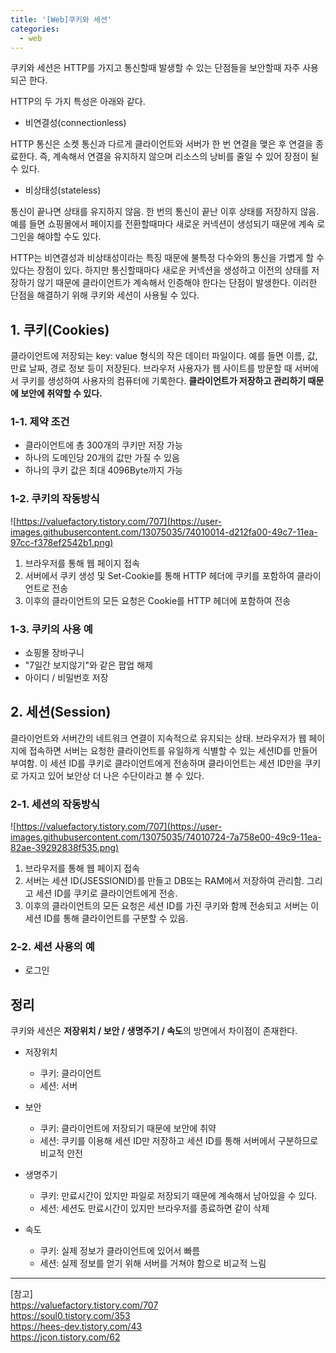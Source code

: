 ```yaml
---
title: '[Web]쿠키와 세션'
categories:
  - web
---
```


쿠키와 세션은 HTTP를 가지고 통신할때 발생할 수 있는 단점들을 보안할때 자주 사용되곤 한다.

HTTP의 두 가지 특성은 아래와 같다.

- 비연결성(connectionless)

HTTP 통신은 소켓 통신과 다르게 클라이언트와 서버가 한 번 연결을 맺은 후 연결을 종료한다. 즉, 계속해서 연결을 유지하지 않으며 리소스의 낭비를 줄일 수 있어 장점이 될 수 있다.

- 비상태성(stateless)

통신이 끝나면 상태를 유지하지 않음. 한 번의 통신이 끝난 이후 상태를 저장하지 않음. 예를 들면 쇼핑몰에서 페이지를 전환할때마다 새로운 커넥션이 생성되기 때문에 계속 로그인을 해야할 수도 있다.

HTTP는 비연결성과 비상태성이라는 특징 때문에 불특정 다수와의 통신을 가볍게 할 수 있다는 장점이 있다. 하지만 통신할때마다 새로운 커넥션을 생성하고 이전의 상태를 저장하기 않기 때문에 클라이언트가 계속해서 인증해야 한다는 단점이 발생한다. 이러한 단점을 해결하기 위해 쿠키와 세션이 사용될 수 있다.

## 1. 쿠키(Cookies)

클라이언트에 저장되는 key: value 형식의 작은 데이터 파일이다. 예를 들면 이름, 값, 만료 날짜, 경로 정보 등이 저장된다. 브라우저 사용자가 웹 사이트를 방문할 때 서버에서 쿠키를 생성하여 사용자의 컴퓨터에 기록한다. **클라이언트가 저장하고 관리하기 때문에 보안에 취약할 수 있다.**

### 1-1. 제약 조건

- 클라이언트에 총 300개의 쿠키만 저장 가능
- 하나의 도메인당 20개의 값만 가질 수 있음
- 하나의 쿠키 값은 최대 4096Byte까지 가능

### 1-2. 쿠키의 작동방식

![https://valuefactory.tistory.com/707](https://user-images.githubusercontent.com/13075035/74010014-d212fa00-49c7-11ea-97cc-f378ef2542b1.png)

1. 브라우저를 통해 웹 페이지 접속
2. 서버에서 쿠키 생성 및 Set-Cookie를 통해 HTTP 헤더에 쿠키를 포함하여 클라이언트로 전송
3. 이후의 클라이언트의 모든 요청은 Cookie를 HTTP 헤더에 포함하여 전송

### 1-3. 쿠키의 사용 예

- 쇼핑몰 장바구니
- "7일간 보지않기"와 같은 팝업 해제
- 아이디 / 비밀번호 저장

## 2. 세션(Session)

클라이언트와 서버간의 네트워크 연결이 지속적으로 유지되는 상태. 브라우저가 웹 페이지에 접속하면 서버는 요청한 클라이언트를 유일하게 식별할 수 있는 세션ID를 만들어 부여함. 이 세션 ID를 쿠키로 클라이언트에게 전송하며 클라이언트는 세션 ID만을 쿠키로 가지고 있어 보안상 더 나은 수단이라고 볼 수 있다.

### 2-1. 세션의 작동방식

![https://valuefactory.tistory.com/707](https://user-images.githubusercontent.com/13075035/74010724-7a758e00-49c9-11ea-82ae-39292838f535.png)

1. 브라우저를 통해 웹 페이지 접속
2. 서버는 세션 ID(JSESSIONID)를 만들고 DB또는 RAM에서 저장하여 관리함. 그리고 세션 ID를 쿠키로 클라이언트에게 전송.
3. 이후의 클라이언트의 모든 요청은 세션 ID를 가진 쿠키와 함께 전송되고 서버는 이 세션 ID를 통해 클라이언트를 구분할 수 있음.

### 2-2. 세션 사용의 예

- 로그인

## 정리

쿠키와 세션은 **저장위치 / 보안 / 생명주기 / 속도**의 방면에서 차이점이 존재한다.

- 저장위치

  - 쿠키: 클라이언트
  - 세션: 서버

- 보안

  - 쿠키: 클라이언트에 저장되기 때문에 보안에 취약
  - 세션: 쿠키를 이용해 세션 ID만 저장하고 세션 ID를 통해 서버에서 구분하므로 비교적 안전

- 생명주기

  - 쿠키: 만료시간이 있지만 파일로 저장되기 때문에 계속해서 남아있을 수 있다.
  - 세션: 세션도 만료시간이 있지만 브라우저를 종료하면 같이 삭제

- 속도
  - 쿠키: 실제 정보가 클라이언트에 있어서 빠름
  - 세션: 실제 정보를 얻기 위해 서버를 거쳐야 함으로 비교적 느림

---

[참고]  
https://valuefactory.tistory.com/707  
https://soul0.tistory.com/353  
https://hees-dev.tistory.com/43  
https://jcon.tistory.com/62
